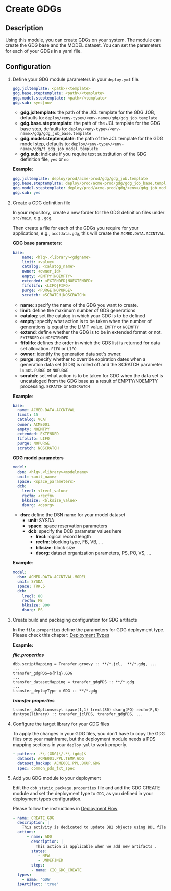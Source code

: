 # Create GDGs

## Description
Using this module, you can create GDGs on your system. The module can create the GDG base and the MODEL dataset. You can set the parameters for each of your GDGs in a yaml file.

## Configuration

1. Define your GDG module parameters in your `deploy.yml` file.

    ``` yml
    gdg.jcltemplate: <path>/<template>
    gdg.base.steptemplate: <path>/<template>
    gdg.model.steptemplate: <path>/<template>
    gdg.sub: <yes|no>
    ```
    - **gdg.jcltemplate**: the path of the JCL template for the GDG JOB, defaults to: `deploy/<eny-type>/<env-name>/gdg/gdg_job.template`
    - **gdg.base.steptemplate**: the path of the JCL template for the GDG base step, defaults to: `deploy/<eny-type>/<env-name>/gdg/gdg_job_base.template`
    - **gdg.model.steptemplate**: the path of the JCL template for the GDG model step, defaults to: `deploy/<eny-type>/<env-name>/gdg/t_gdg_job_model.template`
    - **gdg.sub**: indicate if you require text substitution of the GDG definition file, `yes` or `no`

    **Example**:

    ``` yml
    gdg.jcltemplate: deploy/prod/acme-prod/gdg/gdg_job.template
    gdg.base.steptemplate: deploy/prod/acme-prod/gdg/gdg_job_base.template
    gdg.model.steptemplate: deploy/prod/acme-prod/gdg/<env>/gdg_job_model.template
    gdg.sub: yes
    ```

2. Create a GDG definition file

    In your repository, create a new forder for the GDG definition files under `src/main`, e.g., `gdg`.

    Then create a file for each of the GDGs you require for your applications, e.g., `acctdata.gdg`, this will create the `ACMED.DATA.ACCNTVAL`.

    **GDG base parameters**:

    ``` yml
    base:
        name: <hlq>.<library><gdgname>
        limit: <value>
        catalog: <calatog_name>
        owner: <owner_id>
        empty: <EMTPY|NOEMPTY>
        extended: <EXTENDED|NOEXTENDED>
        fifolifo: <LIFO|FIFO>
        purge: <PURGE|NOPURGE>
        scratch: <SCRATCH|NOSCRATCH>
    ```

    - **name**: specify the name of the GDG you want to create.
    - **limit**: define the maximum number of GDS generations
    - **catalog**: set the catalog in which your GDG is to be defined
    - **empty**: specify what action is to be taken when the number of generations is equal to the LIMIT value. `EMPTY` or `NOEMPTY`
    - **extend**: define whether the GDG is to be in extended format or not. `EXTENDED` or `NOEXTENDED`
    - **fifolifo**: defines the order in which the GDS list is returned for data set allocation. `FIFO` or `LIFO`
    - **owner**: identify the generation data set's owner.
    - **purge**: specify whether to override expiration dates when a generation data set (GDS) is rolled off and the SCRATCH parameter is set. `PURGE` or `NOPURGE`
    - **scratch**: set what action is to be taken for GDG when the data set is uncataloged from the GDG base as a result of EMPTY/NOEMPTY processing. `SCRATCH` or `NOSCRATCH`

    **Example**:

    ``` yml
    base:
      name: ACMED.DATA.ACCNTVAL
      limit: 15
      catalog: VCAT
      owner: ACME001
      empty: NOEMTPY
      extended: EXTENDED
      fifolifo: LIFO
      purge: NOPURGE
      scratch: NOSCRATCH
    ```

    **GDG model parameters**

    ``` yml
    model:
      dsn: <hlq>.<library><modelname>
      unit: <unit_name>
      space: <space_parameters>
      dcb:
        lrecl: <lrecl_value>
        recfm: <recfm>
        blksize: <blksize_value>
        dsorg: <dsorg>
    ```

    - **dsn**: define the DSN name for your model dataset
      - **unit**: SYSDA
      - **space**: space reservation parameters
      - **dcb**: specify the DCB parameter values here
        - **lrecl**: logical record length
        - **recfm**: blocking type, FB, VB, ...
        - **blksize**: block size
        - **dsorg**: dataset organization parameters, PS, PO, VS, ...

    **Example**:

    ``` yml
    model:
      dsn: ACMED.DATA.ACCNTVAL.MODEL
      unit: SYSDA
      space: TRK,5
      dcb:
        lrecl: 80
        recfm: FB
        blksize: 800
        dsorg: PS
    ```
3. Create build and packaging configuration for GDG artifacts

    In the `file.properties` define the parameters for GDG deployment type. Please check this chapter: [Deployment Types](../build/deployment-types.md)

    **Exapmle:**

    ***file.properties***

    ```
    dbb.scriptMapping = Transfer.groovy :: **/*.jcl,  **/*.gdg, ...
    ...
    transfer_gdgPDS=${hlq}.GDG
    ...
    transfer_datasetMapping = transfer_gdgPDS :: **/*.gdg
    ...
    transfer_deployType = GDG :: **/*.gdg
    ```

    ***transfer.properties***

    ```
    transfer_dsOptions=cyl space(1,1) lrecl(80) dsorg(PO) recfm(F,B) dsntype(library) :: transfer_jclPDS, transfer_gdgPDS, ...
    ```

3. Configure the target library for your GDG files

    To apply the changes in your GDG files, you don't have to copy the GDG files onto your mainframe, but the deployment module needs a PDS mapping sections in your `deploy.yml` to work properly.

    ``` yml
    - pattern: .*\.(GDG)\/.*\.(gdg)$
      dataset: ACME001.PPL.TEMP.GDG
      dataset_backup: ACME001.PPL.BKUP.GDG
      spec: common_pds_txt_spec

    ```

4. Add you GDG module to your deployment

    Edit the `dbb_static_package.properties` file and add the GDG CREATE module and set the deployment type to `GDG`, as you defined in your deployment types configuration.

    Please follow the instructions in [Deployment Flow](./deployment-flow.md)

    ``` yml
    - name: CREATE_GDG
      description: |
        This activity is dedicated to update DB2 objects using DDL files
      actions:
          - name: ADD
            description: |
              This action is applicable when we add new artifacts .
            states:
               - NEW
               - UNDEFINED
            steps:
            - name: CIO_GDG_CREATE
      types:
        - name: 'GDG'
      isArtifact: 'true'
    ```